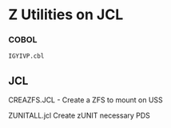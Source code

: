 # Z  Utilities on JCL

### COBOL
```
IGYIVP.cbl
```

## JCL
CREAZFS.JCL - Create a ZFS to mount on USS

ZUNITALL.jcl  Create zUNIT necessary PDS
